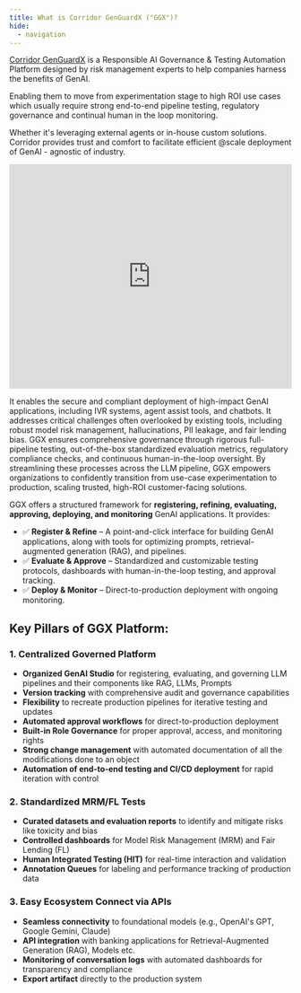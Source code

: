 ```yaml
---
title: What is Corridor GenGuardX ("GGX")?
hide:
  - navigation
---
```


[Corridor GenGuardX](https://ggx.corridorplatforms.com) is a Responsible AI Governance & Testing Automation Platform designed by risk management experts to help companies harness the benefits of GenAI.

Enabling them to move from experimentation stage to high ROI use cases which usually require strong end-to-end pipeline testing, regulatory governance and continual human in the loop monitoring.

Whether it's leveraging external agents or in-house custom solutions. Corridor provides trust and comfort to facilitate
efficient @scale deployment of GenAI - agnostic of industry.

<iframe src="https://player.vimeo.com/video/1116217119" width="100%" height="400" frameborder="0" allow="autoplay; fullscreen; picture-in-picture" allowfullscreen></iframe>

It enables the secure and compliant deployment of high-impact GenAI applications, including IVR systems, agent assist tools, and chatbots. It addresses critical challenges often overlooked by
existing tools, including robust model risk management, hallucinations, PII leakage, and fair lending bias. GGX ensures comprehensive governance through rigorous full-pipeline testing, out-of-the-box standardized evaluation metrics, regulatory compliance checks, and continuous human-in-the-loop oversight. By streamlining these processes across the LLM pipeline, GGX
empowers organizations to confidently transition from use-case experimentation to production, scaling trusted, high-ROI customer-facing solutions.

GGX offers a structured framework for **registering, refining, evaluating, approving, deploying, and monitoring** GenAI applications.
It provides:

- ✅ **Register & Refine** – A point-and-click interface for building GenAI applications, along with tools for optimizing prompts, retrieval-augmented generation (RAG), and pipelines.
- ✅ **Evaluate & Approve** – Standardized and customizable testing protocols, dashboards with human-in-the-loop testing, and approval tracking.
- ✅ **Deploy & Monitor** – Direct-to-production deployment with ongoing monitoring.

## Key Pillars of GGX Platform:

### 1. Centralized Governed Platform

- **Organized GenAI Studio** for registering, evaluating, and governing LLM pipelines and their components like RAG, LLMs, Prompts
- **Version tracking** with comprehensive audit and governance capabilities
- **Flexibility** to recreate production pipelines for iterative testing and updates
- **Automated approval workflows** for direct-to-production deployment
- **Built-in Role Governance** for proper approval, access, and monitoring rights
- **Strong change management** with automated documentation of all the modifications done to an object
- **Automation of end-to-end testing and CI/CD deployment** for rapid iteration with control

### 2. Standardized MRM/FL Tests

- **Curated datasets and evaluation reports** to identify and mitigate risks like toxicity and bias
- **Controlled dashboards** for Model Risk Management (MRM) and Fair Lending (FL)
- **Human Integrated Testing (HIT)** for real-time interaction and validation
- **Annotation Queues** for labeling and performance tracking of production data

### 3. Easy Ecosystem Connect via APIs

- **Seamless connectivity** to foundational models (e.g., OpenAI's GPT, Google Gemini, Claude)
- **API integration** with banking applications for Retrieval-Augmented Generation (RAG), Models etc.
- **Monitoring of conversation logs** with automated dashboards for transparency and compliance
- **Export artifact** directly to the production system
